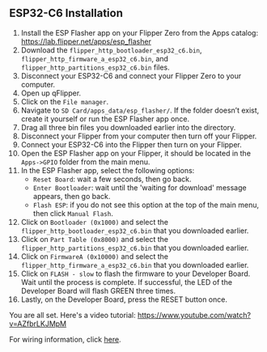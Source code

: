 ## ESP32-C6 Installation
1. Install the ESP Flasher app on your Flipper Zero from the Apps catalog: https://lab.flipper.net/apps/esp_flasher
2. Download the `flipper_http_bootloader_esp32_c6.bin`, `flipper_http_firmware_a_esp32_c6.bin`, and `flipper_http_partitions_esp32_c6.bin` files.
3. Disconnect your ESP32-C6 and connect your Flipper Zero to your computer.
4. Open up qFlipper.
5. Click on the `File manager`.
6. Navigate to `SD Card/apps_data/esp_flasher/`. If the folder doesn’t exist, create it yourself or run the ESP Flasher app once.
7. Drag all three bin files you downloaded earlier into the directory.
8. Disconnect your Flipper from your computer then turn off your Flipper.
9. Connect your ESP32-C6 into the Flipper then turn on your Flipper.
10. Open the ESP Flasher app on your Flipper, it should be located in the `Apps->GPIO` folder from the main menu. 
11. In the ESP Flasher app, select the following options:
    - `Reset Board`: wait a few seconds, then go back.
    - `Enter Bootloader`: wait until the 'waiting for download' message appears, then go back.
    - `Flash ESP`: if you do not see this option at the top of the main menu, then click `Manual Flash`.
13. Click on `Bootloader (0x1000)` and select the `flipper_http_bootloader_esp32_c6.bin` that you downloaded earlier.
14. Click on `Part Table (0x8000)` and select the `flipper_http_partitions_esp32_c6.bin` that you downloaded earlier.
15. Click on `FirmwareA (0x10000)` and select the `flipper_http_firmware_a_esp32_c6.bin` that you downloaded earlier.
16. Click on `FLASH - slow` to flash the firmware to your Developer Board. Wait until the process is complete. If successful, the LED of the Developer Board will flash GREEN three times.
17. Lastly, on the Developer Board, press the RESET button once.

You are all set. Here's a video tutorial: https://www.youtube.com/watch?v=AZfbrLKJMpM

For wiring information, click [here](https://github.com/jblanked/FlipperHTTP?tab=readme-ov-file#wiring).